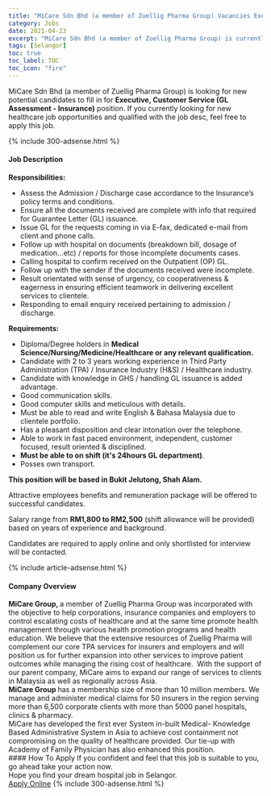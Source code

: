 ```yaml
---
title: "MiCare Sdn Bhd (a member of Zuellig Pharma Group) Vacancies Executive, Customer Service (GL Assessment - Insurance)" 
category: Jobs 
date: 2021-04-23 
excerpt: "MiCare Sdn Bhd (a member of Zuellig Pharma Group) is currently looking for suitable person to fill in the Executive, Customer Service (GL Assessment - Insurance) which positioned at Selangor" 
tags: [Selangor] 
toc: true 
toc_label: TOC 
toc_icon: "fire" 
--- 
```


<p>MiCare Sdn Bhd (a member of Zuellig Pharma Group) is looking for new potential candidates to fill in for <b>Executive, Customer Service (GL Assessment - Insurance)</b> position. If you currently looking for new healthcare job opportunities and qualified with the job desc, feel free to apply this job.
</p>{% include 300-adsense.html %} 
<div><div><h4>Job Description</h4></div><div><div><span><div><p><strong>Responsibilities:</strong></p><ul><li>Assess the Admission / Discharge case accordance to the Insurance&#8217;s policy terms and conditions.</li><li>Ensure all the documents received are complete with info that required for Guarantee Letter (GL) issuance.</li><li>Issue GL for the requests coming in via E-fax, dedicated e-mail from client and phone calls.</li><li>Follow up with hospital on documents (breakdown bill, dosage of medication&#8230;etc) / reports for those incomplete documents cases.</li><li>Calling hospital to confirm received on the Outpatient (OP) GL.</li><li>Follow up with the sender if the documents received were incomplete.</li><li>Result orientated with sense of urgency, co cooperativeness &amp; eagerness in ensuring efficient teamwork in delivering excellent services to clientele.</li><li>Responding to email enquiry received pertaining to admission / discharge.</li></ul><p><strong>Requirements:</strong></p><ul><li>Diploma/Degree holders in <strong>Medical Science/Nursing/Medicine/Healthcare or any relevant qualification.</strong></li><li>Candidate with&#160;2 to 3 years working experience in Third Party Administration (TPA) / Insurance Industry (H&amp;S) / Healthcare industry.</li><li>Candidate with knowledge in GHS / handling GL issuance is added advantage.</li><li>Good communication skills.</li><li>Good computer skills and meticulous with details.</li><li>Must be able to read and write English &amp; Bahasa Malaysia due to clientele portfolio.</li><li>Has a pleasant disposition and clear intonation over the telephone.</li><li>Able to work in fast paced environment, independent, customer focused, result oriented &amp; disciplined.</li><li><strong>Must be able to on shift (it's 24hours GL department)</strong>.</li><li>Posses own transport.</li></ul><p><strong>This position will be based in Bukit Jelutong, Shah Alam.</strong></p><p>Attractive employees benefits and remuneration package will be offered to successful candidates.</p><p>Salary range from <strong>RM1,800 to RM2,500</strong>&#160;(shift allowance will be provided) based on years of experience and background.</p><p>Candidates are required to apply online and only shortlisted for interview will be contacted.</p></div></span></div></div></div> 
{% include article-adsense.html %} 
<div><div><h4>Company Overview</h4></div><div><div><span><div><div>
<div>
<strong>MiCare Group, </strong>a member of Zuellig Pharma Group was incorporated with the objective to help corporations, insurance companies and employers to control escalating costs of healthcare and at the same time promote health management through various health promotion programs and health education. We believe that the extensive resources of Zuellig Pharma will complement our core TPA services for insurers and employers and will position us for further expansion into other services to improve patient outcomes while managing the rising cost of healthcare.&#160; With the support of our parent company, MiCare aims to expand our range of services to clients in Malaysia as well as regionally across Asia.</div>
<div>
<strong>MiCare Group </strong>has a membership size of more than 10 million members. We manage and administer medical claims for 50 insurers in the region serving more than 6,500 corporate clients with more than 5000 panel hospitals, clinics &amp; pharmacy.<br>
		MiCare has developed the first ever System in-built Medical- Knowledge Based Administrative System in Asia to achieve cost containment not compromising on the quality of healthcare provided. Our tie-up with Academy of Family Physician has also enhanced this position.</div>
</div></div></span></div></div></div> 
#### How To Apply 
If you confident and feel that this job is suitable to you, go ahead take your action now. <br/> 
Hope you find your dream hospital job in Selangor. <br/> 
<a href="https://www.jobstreet.com.my/en/job/executive-customer-service-gl-assessment-insurance-4546441?jobId=jobstreet-my-job-4546441" class="btn btn--warning" target="_blank" rel="nofollow noopenner">Apply Online</a> 
{% include 300-adsense.html %} 